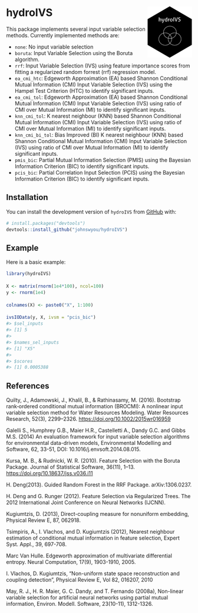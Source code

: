 
<!-- README.md is generated from README.Rmd. Please edit that file -->

# hydroIVS <img src="man/figures/logo.png" align="right" height="139" />

<!-- badges: start -->
<!-- badges: end -->

This package implements several input variable selection methods.
Currently implemented methods are:

- `none`: No input variable selection
- `boruta`: Input Variable Selection using the Boruta algorithm.
- `rrf`: Input Variable Selection (IVS) using feature importance scores
  from fitting a regularized random forrest (rrf) regression model.
- `ea_cmi_htc`: Edgeworth Approximation (EA) based Shannon Conditional
  Mutual Information (CMI) Input Variable Selection (IVS) using the
  Hampel Test Criterion (HTC) to identify significant inputs.
- `ea_cmi_tol`: Edgeworth Approximation (EA) based Shannon Conditional
  Mutual Information (CMI) Input Variable Selection (IVS) using ratio of
  CMI over Mutual Information (MI) to identify significant inputs.
- `knn_cmi_tol`: K nearest neighbour (KNN) based Shannon Conditional
  Mutual Information (CMI) Input Variable Selection (IVS) using ratio of
  CMI over Mutual Information (MI) to identify significant inputs.
- `knn_cmi_bi_tol`: Bias Improved (BI) K nearest neighbour (KNN) based
  Shannon Conditional Mutual Information (CMI) Input Variable Selection
  (IVS) using ratio of CMI over Mutual Information (MI) to identify
  significant inputs.
- `pmis_bic`: Partial Mutual Information Selection (PMIS) using the
  Bayesian Information Criterion (BIC) to identify significant inputs.
- `pcis_bic`: Partial Correlation Input Selection (PCIS) using the
  Bayesian Information Criterion (BIC) to identify significant inputs.

## Installation

You can install the development version of `hydroIVS` from
[GitHub](https://github.com/) with:

``` r
# install.packages("devtools")
devtools::install_github("johnswyou/hydroIVS")
```

## Example

Here is a basic example:

``` r
library(hydroIVS)

X <- matrix(rnorm(1e4*100), ncol=100)
y <- rnorm(1e4)

colnames(X) <- paste0("X", 1:100)

ivsIOData(y, X, ivsm = "pcis_bic")
#> $sel_inputs
#> [1] 5
#> 
#> $names_sel_inputs
#> [1] "X5"
#> 
#> $scores
#> [1] 0.0005388
```

## References

Quilty, J., Adamowski, J., Khalil, B., & Rathinasamy, M. (2016).
Bootstrap rank‐ordered conditional mutual information (BROCMI): A
nonlinear input variable selection method for Water Resources Modeling.
Water Resources Research, 52(3), 2299–2326.
<https://doi.org/10.1002/2015wr016959>

Galelli S., Humphrey G.B., Maier H.R., Castelletti A., Dandy G.C. and
Gibbs M.S. (2014) An evaluation framework for input variable selection
algorithms for environmental data-driven models, Environmental Modelling
and Software, 62, 33-51, DOI: 10.1016/j.envsoft.2014.08.015.

Kursa, M. B., & Rudnicki, W. R. (2010). Feature Selection with the
Boruta Package. Journal of Statistical Software, 36(11), 1–13.
<https://doi.org/10.18637/jss.v036.i11>

H. Deng(2013). Guided Random Forest in the RRF Package. arXiv:1306.0237.

H. Deng and G. Runger (2012). Feature Selection via Regularized Trees.
The 2012 International Joint Conference on Neural Networks (IJCNN).

Kugiumtzis, D. (2013), Direct-coupling measure for nonuniform embedding,
Physical Review E, 87, 062918.

Tsimpiris, A., I. Vlachos, and D. Kugiumtzis (2012), Nearest neighbour
estimation of conditional mutual information in feature selection,
Expert Syst. Appl., 39, 697-708.

Marc Van Hulle. Edgeworth approximation of multivariate differential
entropy. Neural Computation, 17(9), 1903-1910, 2005.

I. Vlachos, D. Kugiumtzis, “Non-uniform state space reconstruction and
coupling detection”, Physical Review E, Vol 82, 016207, 2010

May, R. J., H. R. Maier, G. C. Dandy, and T. Fernando (2008a),
Non-linear variable selection for artificial neural networks using
partial mutual information, Environ. Modell. Software, 23(10-11),
1312-1326.

